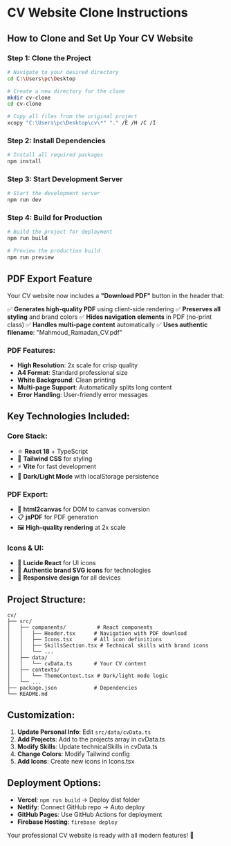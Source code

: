 # CV Website Clone Instructions

## How to Clone and Set Up Your CV Website

### Step 1: Clone the Project
```bash
# Navigate to your desired directory
cd C:\Users\pc\Desktop

# Create a new directory for the clone
mkdir cv-clone
cd cv-clone

# Copy all files from the original project
xcopy "C:\Users\pc\Desktop\cv\*" "." /E /H /C /I
```

### Step 2: Install Dependencies
```bash
# Install all required packages
npm install
```

### Step 3: Start Development Server
```bash
# Start the development server
npm run dev
```

### Step 4: Build for Production
```bash
# Build the project for deployment
npm run build

# Preview the production build
npm run preview
```

## PDF Export Feature

Your CV website now includes a **"Download PDF"** button in the header that:

✅ **Generates high-quality PDF** using client-side rendering
✅ **Preserves all styling** and brand colors
✅ **Hides navigation elements** in PDF (no-print class)
✅ **Handles multi-page content** automatically
✅ **Uses authentic filename**: "Mahmoud_Ramadan_CV.pdf"

### PDF Features:
- **High Resolution**: 2x scale for crisp quality
- **A4 Format**: Standard professional size
- **White Background**: Clean printing
- **Multi-page Support**: Automatically splits long content
- **Error Handling**: User-friendly error messages

## Key Technologies Included:

### Core Stack:
- ⚛️ **React 18** + TypeScript
- 🎨 **Tailwind CSS** for styling
- ⚡ **Vite** for fast development
- 🌙 **Dark/Light Mode** with localStorage persistence

### PDF Export:
- 📄 **html2canvas** for DOM to canvas conversion
- 📋 **jsPDF** for PDF generation
- 🖼️ **High-quality rendering** at 2x scale

### Icons & UI:
- 🎯 **Lucide React** for UI icons
- 🏢 **Authentic brand SVG icons** for technologies
- 📱 **Responsive design** for all devices

## Project Structure:
```
cv/
├── src/
│   ├── components/          # React components
│   │   ├── Header.tsx      # Navigation with PDF download
│   │   ├── Icons.tsx       # All icon definitions
│   │   ├── SkillsSection.tsx # Technical skills with brand icons
│   │   └── ...
│   ├── data/
│   │   └── cvData.ts       # Your CV content
│   ├── contexts/
│   │   └── ThemeContext.tsx # Dark/light mode logic
│   └── ...
├── package.json            # Dependencies
└── README.md
```

## Customization:

1. **Update Personal Info**: Edit `src/data/cvData.ts`
2. **Add Projects**: Add to the projects array in cvData.ts
3. **Modify Skills**: Update technicalSkills in cvData.ts
4. **Change Colors**: Modify Tailwind config
5. **Add Icons**: Create new icons in Icons.tsx

## Deployment Options:

- **Vercel**: `npm run build` → Deploy dist folder
- **Netlify**: Connect GitHub repo → Auto deploy
- **GitHub Pages**: Use GitHub Actions for deployment
- **Firebase Hosting**: `firebase deploy`

Your professional CV website is ready with all modern features! 🚀